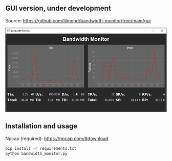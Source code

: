 ## GUI version, under development
Source: https://github.com/lilmond/bandwidth-monitor/tree/main/gui

![Screenshot](https://raw.githubusercontent.com/lilmond/bandwidth-monitor/main/gui/image1.png)

## Installation and usage
Npcap (required): https://npcap.com/#download
```
pip install -r requirements.txt
python bandwidth_monitor.py
```

